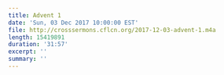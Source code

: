 ```yaml
---
title: Advent 1
date: 'Sun, 03 Dec 2017 10:00:00 EST'
file: http://crosssermons.cflcn.org/2017-12-03-advent-1.m4a
length: 15419891
duration: '31:57'
excerpt: ''
summary: ''
---
```

